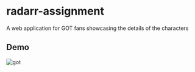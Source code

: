 # radarr-assignment
 A web application for GOT fans  showcasing the details of the characters

## Demo
![got](https://user-images.githubusercontent.com/56486295/191686283-a3330cfe-ed32-455c-8064-c8fcb41d1cbb.gif)
